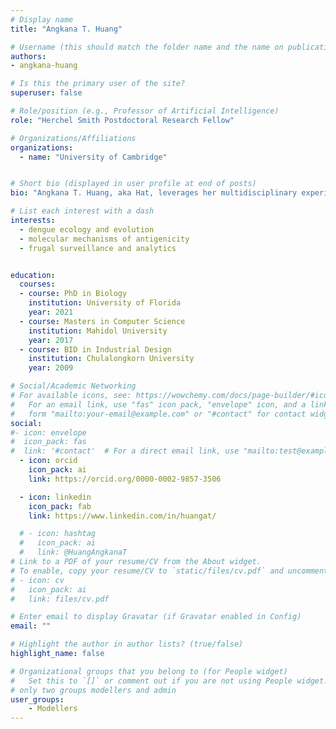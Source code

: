 ```yaml
---
# Display name
title: "Angkana T. Huang"

# Username (this should match the folder name and the name on publications)
authors:
- angkana-huang

# Is this the primary user of the site?
superuser: false

# Role/position (e.g., Professor of Artificial Intelligence)
role: "Herchel Smith Postdoctoral Research Fellow"

# Organizations/Affiliations
organizations:
  - name: "University of Cambridge"


# Short bio (displayed in user profile at end of posts)
bio: "Angkana T. Huang, aka Hat, leverages her multidisciplinary experiences (industrial design, computer science, and biology) to understand factors that shape transmission of infectious pathogens, focusing on those that disproportionately affect under-resourced populations, and to develop suitable means to combat public health threats in these settings. At population scales, she studies how changes in demography and societal interactions impact the ecology and evolution of pathogens. At molecular scales, she works to uncover molecular mechanisms responsible for differences between closely related strains. In addition to advancing knowledge through complex mathematical models, she also works to expand the capabilities of local communities to improve their ability to address their own specific challenges."

# List each interest with a dash
interests: 
  - dengue ecology and evolution
  - molecular mechanisms of antigenicity
  - frugal surveillance and analytics


education:
  courses:
  - course: PhD in Biology
    institution: University of Florida
    year: 2021
  - course: Masters in Computer Science
    institution: Mahidol University
    year: 2017
  - course: BID in Industrial Design
    institution: Chulalongkorn University
    year: 2009

# Social/Academic Networking
# For available icons, see: https://wowchemy.com/docs/page-builder/#icons
#   For an email link, use "fas" icon pack, "envelope" icon, and a link in the
#   form "mailto:your-email@example.com" or "#contact" for contact widget.
social:
#- icon: envelope
#  icon_pack: fas
#  link: '#contact'  # For a direct email link, use "mailto:test@example.org".
  - icon: orcid
    icon_pack: ai
    link: https://orcid.org/0000-0002-9857-3506

  - icon: linkedin
    icon_pack: fab
    link: https://www.linkedin.com/in/huangat/

  # - icon: hashtag
  #   icon_pack: ai
  #   link: @HuangAngkanaT
# Link to a PDF of your resume/CV from the About widget.
# To enable, copy your resume/CV to `static/files/cv.pdf` and uncomment the lines below.
# - icon: cv
#   icon_pack: ai
#   link: files/cv.pdf

# Enter email to display Gravatar (if Gravatar enabled in Config)
email: ""

# Highlight the author in author lists? (true/false)
highlight_name: false

# Organizational groups that you belong to (for People widget)
#   Set this to `[]` or comment out if you are not using People widget.
# only two groups modellers and admin
user_groups:
    - Modellers
---
```


